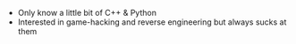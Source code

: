 - Only know a little bit of C++ & Python
- Interested in game-hacking and reverse engineering but always sucks at them

<!---
decades42/decades42 is a ✨ special ✨ repository because its `README.md` (this file) appears on your GitHub profile.
You can click the Preview link to take a look at your changes.
--->
